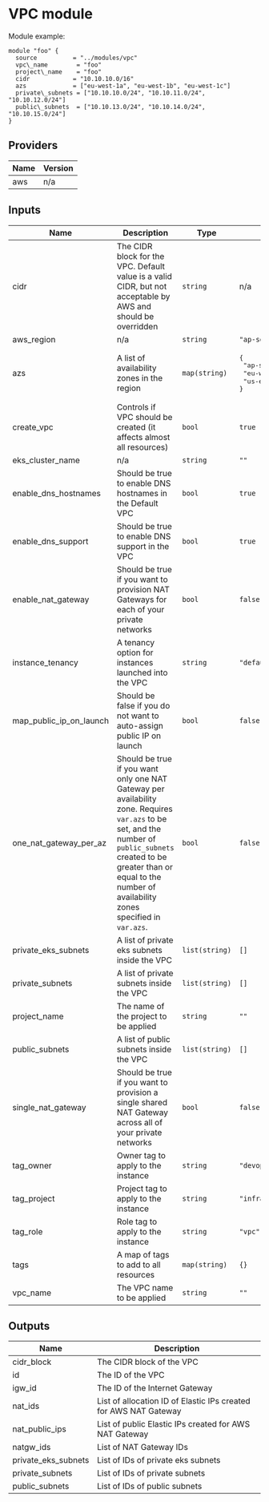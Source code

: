 # VPC module

Module example:

    module "foo" {
      source          = "../modules/vpc"
      vpc\_name        = "foo"
      project\_name    = "foo"
      cidr            = "10.10.10.0/16"
      azs             = ["eu-west-1a", "eu-west-1b", "eu-west-1c"]
      private\_subnets = ["10.10.10.0/24", "10.10.11.0/24", "10.10.12.0/24"]
      public\_subnets  = ["10.10.13.0/24", "10.10.14.0/24", "10.10.15.0/24"]
    }

## Providers

| Name | Version |
|------|---------|
| aws | n/a |

## Inputs

| Name | Description | Type | Default | Required |
|------|-------------|------|---------|:-----:|
| cidr | The CIDR block for the VPC. Default value is a valid CIDR, but not acceptable by AWS and should be overridden | `string` | n/a | yes |
| aws\_region | n/a | `string` | `"ap-southeast-1"` | no |
| azs | A list of availability zones in the region | `map(string)` | <pre>{<br>  "ap-southeast-1": "a:b:c",<br>  "eu-west-1": "a:b:c",<br>  "us-east-1": "b:c:d"<br>}</pre> | no |
| create\_vpc | Controls if VPC should be created (it affects almost all resources) | `bool` | `true` | no |
| eks\_cluster\_name | n/a | `string` | `""` | no |
| enable\_dns\_hostnames | Should be true to enable DNS hostnames in the Default VPC | `bool` | `true` | no |
| enable\_dns\_support | Should be true to enable DNS support in the VPC | `bool` | `true` | no |
| enable\_nat\_gateway | Should be true if you want to provision NAT Gateways for each of your private networks | `bool` | `false` | no |
| instance\_tenancy | A tenancy option for instances launched into the VPC | `string` | `"default"` | no |
| map\_public\_ip\_on\_launch | Should be false if you do not want to auto-assign public IP on launch | `bool` | `false` | no |
| one\_nat\_gateway\_per\_az | Should be true if you want only one NAT Gateway per availability zone. Requires `var.azs` to be set, and the number of `public_subnets` created to be greater than or equal to the number of availability zones specified in `var.azs`. | `bool` | `false` | no |
| private\_eks\_subnets | A list of private eks subnets inside the VPC | `list(string)` | `[]` | no |
| private\_subnets | A list of private subnets inside the VPC | `list(string)` | `[]` | no |
| project\_name | The name of the project to be applied | `string` | `""` | no |
| public\_subnets | A list of public subnets inside the VPC | `list(string)` | `[]` | no |
| single\_nat\_gateway | Should be true if you want to provision a single shared NAT Gateway across all of your private networks | `bool` | `false` | no |
| tag\_owner | Owner tag to apply to the instance | `string` | `"devops"` | no |
| tag\_project | Project tag to apply to the instance | `string` | `"infra"` | no |
| tag\_role | Role tag to apply to the instance | `string` | `"vpc"` | no |
| tags | A map of tags to add to all resources | `map(string)` | `{}` | no |
| vpc\_name | The VPC name to be applied | `string` | `""` | no |

## Outputs

| Name | Description |
|------|-------------|
| cidr\_block | The CIDR block of the VPC |
| id | The ID of the VPC |
| igw\_id | The ID of the Internet Gateway |
| nat\_ids | List of allocation ID of Elastic IPs created for AWS NAT Gateway |
| nat\_public\_ips | List of public Elastic IPs created for AWS NAT Gateway |
| natgw\_ids | List of NAT Gateway IDs |
| private\_eks\_subnets | List of IDs of private eks subnets |
| private\_subnets | List of IDs of private subnets |
| public\_subnets | List of IDs of public subnets |
